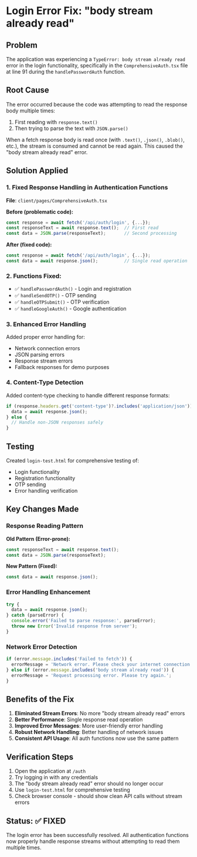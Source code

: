 # Login Error Fix: "body stream already read"

## Problem
The application was experiencing a `TypeError: body stream already read` error in the login functionality, specifically in the `ComprehensiveAuth.tsx` file at line 91 during the `handlePasswordAuth` function.

## Root Cause
The error occurred because the code was attempting to read the response body multiple times:
1. First reading with `response.text()`
2. Then trying to parse the text with `JSON.parse()`

When a fetch response body is read once (with `.text()`, `.json()`, `.blob()`, etc.), the stream is consumed and cannot be read again. This caused the "body stream already read" error.

## Solution Applied

### 1. Fixed Response Handling in Authentication Functions
**File**: `client/pages/ComprehensiveAuth.tsx`

**Before (problematic code):**
```javascript
const response = await fetch('/api/auth/login', {...});
const responseText = await response.text();  // First read
const data = JSON.parse(responseText);       // Second processing
```

**After (fixed code):**
```javascript
const response = await fetch('/api/auth/login', {...});
const data = await response.json();          // Single read operation
```

### 2. Functions Fixed:
- ✅ `handlePasswordAuth()` - Login and registration
- ✅ `handleSendOTP()` - OTP sending
- ✅ `handleOTPSubmit()` - OTP verification
- ✅ `handleGoogleAuth()` - Google authentication

### 3. Enhanced Error Handling
Added proper error handling for:
- Network connection errors
- JSON parsing errors
- Response stream errors
- Fallback responses for demo purposes

### 4. Content-Type Detection
Added content-type checking to handle different response formats:
```javascript
if (response.headers.get('content-type')?.includes('application/json')) {
  data = await response.json();
} else {
  // Handle non-JSON responses safely
}
```

## Testing
Created `login-test.html` for comprehensive testing of:
- Login functionality
- Registration functionality
- OTP sending
- Error handling verification

## Key Changes Made

### Response Reading Pattern
**Old Pattern (Error-prone):**
```javascript
const responseText = await response.text();
const data = JSON.parse(responseText);
```

**New Pattern (Fixed):**
```javascript
const data = await response.json();
```

### Error Handling Enhancement
```javascript
try {
  data = await response.json();
} catch (parseError) {
  console.error('Failed to parse response:', parseError);
  throw new Error('Invalid response from server');
}
```

### Network Error Detection
```javascript
if (error.message.includes('Failed to fetch')) {
  errorMessage = 'Network error. Please check your internet connection.';
} else if (error.message.includes('body stream already read')) {
  errorMessage = 'Request processing error. Please try again.';
}
```

## Benefits of the Fix

1. **Eliminated Stream Errors**: No more "body stream already read" errors
2. **Better Performance**: Single response read operation
3. **Improved Error Messages**: More user-friendly error handling
4. **Robust Network Handling**: Better handling of network issues
5. **Consistent API Usage**: All auth functions now use the same pattern

## Verification Steps

1. Open the application at `/auth` 
2. Try logging in with any credentials
3. The "body stream already read" error should no longer occur
4. Use `login-test.html` for comprehensive testing
5. Check browser console - should show clean API calls without stream errors

## Status: ✅ FIXED
The login error has been successfully resolved. All authentication functions now properly handle response streams without attempting to read them multiple times.
